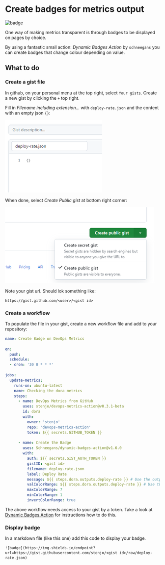 # Create badges for metrics output

![badge](https://img.shields.io/endpoint?url=https://gist.githubusercontent.com/stenjo/ebb0efc5ab5afb32eae4d0cdc60d563a/raw/deploy-rate.json)

One way of making metrics transparent is through badges to be displayed on pages by choice.

By using a fantastic small action: *Dynamic Badges Action* by `schneegans` you can create badges that change colour depending on value.

## What to do

### Create a gist file

In github, on your personal menu at the top right, select `Your gists`. Create a new gist by clicking the `+` top right.

Fill in *Filename including extension...* with `deploy-rate.json` and the content with an empty json `{}`:

![Fill in create gist form](assets/json-gist-snag.PNG)

When done, select *Create Public gist* at bottom right corner:

![Create public gist](assets/create-gist-snag.PNG)

Note your gist url. Should lok something like:

```
https://gist.github.com/<user>/<gist id>
```

### Create a workflow

To populate the file in your gist, create a new workflow file and add to your repository:

```yaml
name: Create Badge on DevOps Metrics

on: 
  push:
  schedule:
  - cron: '30 0 * * *'

jobs:
  update-metrics:
    runs-on: ubuntu-latest
    name: Checking the dora metrics
    steps:
      - name: DevOps Metrics from GitHub
        uses: stenjo/devops-metrics-action@v0.3.1-beta
        id: dora
        with:
          owner: 'stenjo'
          repo: 'devops-metrics-action'
          token: ${{ secrets.GITHUB_TOKEN }}

      - name: Create the Badge
        uses: Schneegans/dynamic-badges-action@v1.6.0
        with:
          auth: ${{ secrets.GIST_AUTH_TOKEN }}
          gistID: <gist id>
          filename: deploy-rate.json
          label: Deploy Rate
          message: ${{ steps.dora.outputs.deploy-rate }} # Use the output from the `dora` step
          valColorRange: ${{ steps.dora.outputs.deploy-rate }} # Use the output from the `dora` step
          maxColorRange: 7
          minColorRange: 1
          invertColorRange: true
```

The above workflow needs access to your gist by a token. Take a look at [Dynamic Badges Action](https://github.com/marketplace/actions/dynamic-badges) for instructions how to do this.

### Display badge

In a markdown file (like this one) add this code to display your badge.

```
![badge](https://img.shields.io/endpoint?url=https://gist.githubusercontent.com/stenjo/<gist id>/raw/deploy-rate.json)
```
